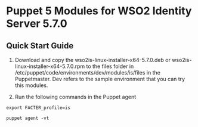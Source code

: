 # Puppet 5 Modules for WSO2 Identity Server 5.7.0

## Quick Start Guide
1. Download and copy the wso2is-linux-installer-x64-5.7.0.deb or wso2is-linux-installer-x64-5.7.0.rpm to the files folder in /etc/puppet/code/environments/dev/modules/is/files in the Puppetmaster.
Dev refers to the sample environment that you can try this modules.

2. Run the following commands in the Puppet agent

```
export FACTER_profile=is

puppet agent -vt
```
